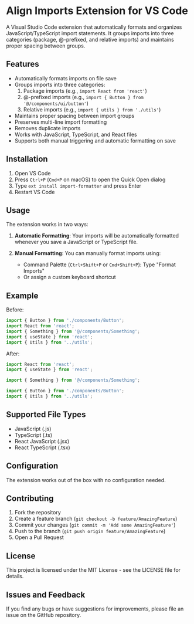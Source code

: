 # Align Imports Extension for VS Code

A Visual Studio Code extension that automatically formats and organizes JavaScript/TypeScript import statements. It groups imports into three categories (package, @-prefixed, and relative imports) and maintains proper spacing between groups.

## Features

- Automatically formats imports on file save
- Groups imports into three categories:
  1. Package imports (e.g., `import React from 'react'`)
  2. @-prefixed imports (e.g., `import { Button } from '@/components/ui/button'`)
  3. Relative imports (e.g., `import { utils } from './utils'`)
- Maintains proper spacing between import groups
- Preserves multi-line import formatting
- Removes duplicate imports
- Works with JavaScript, TypeScript, and React files
- Supports both manual triggering and automatic formatting on save

## Installation

1. Open VS Code
2. Press `Ctrl+P` (`Cmd+P` on macOS) to open the Quick Open dialog
3. Type `ext install import-formatter` and press Enter
4. Restart VS Code

## Usage

The extension works in two ways:

1. **Automatic Formatting**: Your imports will be automatically formatted whenever you save a JavaScript or TypeScript file.

2. **Manual Formatting**: You can manually format imports using:
   - Command Palette (`Ctrl+Shift+P` or `Cmd+Shift+P`): Type "Format Imports"
   - Or assign a custom keyboard shortcut

## Example

Before:
```typescript
import { Button } from './components/Button';
import React from 'react';
import { Something } from '@/components/Something';
import { useState } from 'react';
import { Utils } from '../utils';
```

After:
```typescript
import React from 'react';
import { useState } from 'react';

import { Something } from '@/components/Something';

import { Button } from './components/Button';
import { Utils } from '../utils';
```

## Supported File Types

- JavaScript (.js)
- TypeScript (.ts)
- React JavaScript (.jsx)
- React TypeScript (.tsx)

## Configuration

The extension works out of the box with no configuration needed.

## Contributing

1. Fork the repository
2. Create a feature branch (`git checkout -b feature/AmazingFeature`)
3. Commit your changes (`git commit -m 'Add some AmazingFeature'`)
4. Push to the branch (`git push origin feature/AmazingFeature`)
5. Open a Pull Request

## License

This project is licensed under the MIT License - see the LICENSE file for details.

## Issues and Feedback

If you find any bugs or have suggestions for improvements, please file an issue on the GitHub repository.